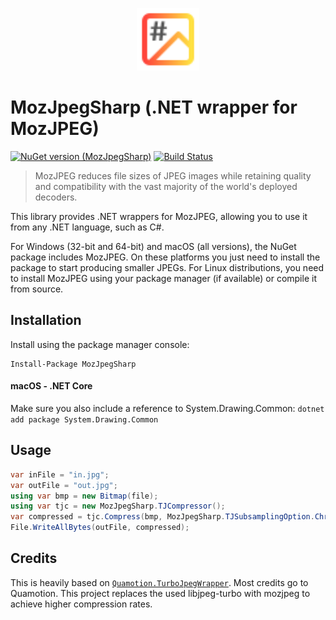 <p align="center">
  <a href="https://www.nuget.org/packages/MozJpegSharp/">
    <img
      alt="MozJpegSharp logo"
      src="doc/logo.svg"
      width="100"
    />
  </a>
</p>

# MozJpegSharp (.NET wrapper for MozJPEG)
[![NuGet version (MozJpegSharp)](https://img.shields.io/nuget/v/MozJpegSharp.svg?style=flat)](https://www.nuget.org/packages/MozJpegSharp/)
[![Build Status](https://dev.azure.com/georg-jung/MozJpegSharp/_apis/build/status/georg-jung.MozJpegSharp?branchName=master)](https://dev.azure.com/georg-jung/MozJpegSharp/_build/latest?definitionId=6&branchName=master)

> MozJPEG reduces file sizes of JPEG images while retaining quality and compatibility with the vast majority of the world's deployed decoders.

This library provides .NET wrappers for MozJPEG, allowing you to use it from any .NET language, such as C#.

For Windows (32-bit and 64-bit) and macOS (all versions), the NuGet package includes MozJPEG. On these platforms you just need to install the package to start producing smaller JPEGs. For Linux distributions, you need to install MozJPEG using your package manager (if available) or compile it from source.


## Installation

Install using the package manager console:

```
Install-Package MozJpegSharp
```

#### macOS - .NET Core
Make sure you also include a reference to System.Drawing.Common:
`dotnet add package System.Drawing.Common`

## Usage

```csharp
var inFile = "in.jpg";
var outFile = "out.jpg";
using var bmp = new Bitmap(file);
using var tjc = new MozJpegSharp.TJCompressor();
var compressed = tjc.Compress(bmp, MozJpegSharp.TJSubsamplingOption.Chrominance420, 75, MozJpegSharp.TJFlags.None);
File.WriteAllBytes(outFile, compressed);
```

## Credits

This is heavily based on [`Quamotion.TurboJpegWrapper`](https://github.com/quamotion/AS.TurboJpegWrapper). Most credits go to Quamotion. This project replaces the used libjpeg-turbo with mozjpeg to achieve higher compression rates.
